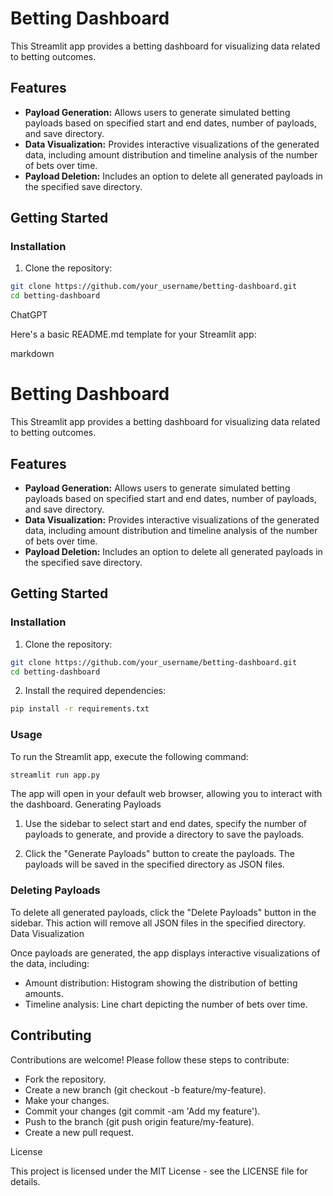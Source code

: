 # Betting Dashboard

This Streamlit app provides a betting dashboard for visualizing data related to betting outcomes.




## Features

- **Payload Generation:** Allows users to generate simulated betting payloads based on specified start and end dates, number of payloads, and save directory.
- **Data Visualization:** Provides interactive visualizations of the generated data, including amount distribution and timeline analysis of the number of bets over time.
- **Payload Deletion:** Includes an option to delete all generated payloads in the specified save directory.

## Getting Started

### Installation

1. Clone the repository:

```bash
git clone https://github.com/your_username/betting-dashboard.git
cd betting-dashboard
```

ChatGPT

Here's a basic README.md template for your Streamlit app:

markdown

# Betting Dashboard

This Streamlit app provides a betting dashboard for visualizing data related to betting outcomes.

## Features

- **Payload Generation:** Allows users to generate simulated betting payloads based on specified start and end dates, number of payloads, and save directory.
- **Data Visualization:** Provides interactive visualizations of the generated data, including amount distribution and timeline analysis of the number of bets over time.
- **Payload Deletion:** Includes an option to delete all generated payloads in the specified save directory.

## Getting Started

### Installation

1. Clone the repository:

```bash
git clone https://github.com/your_username/betting-dashboard.git
cd betting-dashboard
```

2. Install the required dependencies:

```bash
pip install -r requirements.txt
```

### Usage

To run the Streamlit app, execute the following command:

```bash
streamlit run app.py
```
The app will open in your default web browser, allowing you to interact with the dashboard.
Generating Payloads

1.    Use the sidebar to select start and end dates, specify the number of payloads to generate, and provide a directory to save the payloads.

2.    Click the "Generate Payloads" button to create the payloads. The payloads will be saved in the specified directory as JSON files.

### Deleting Payloads

To delete all generated payloads, click the "Delete Payloads" button in the sidebar. This action will remove all JSON files in the specified directory.
Data Visualization

Once payloads are generated, the app displays interactive visualizations of the data, including:

- Amount distribution: Histogram showing the distribution of betting amounts.
- Timeline analysis: Line chart depicting the number of bets over time.

## Contributing

Contributions are welcome! Please follow these steps to contribute:

- Fork the repository.
- Create a new branch (git checkout -b feature/my-feature).
- Make your changes.
- Commit your changes (git commit -am 'Add my feature').
- Push to the branch (git push origin feature/my-feature).
- Create a new pull request.

License

This project is licensed under the MIT License - see the LICENSE file for details.